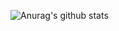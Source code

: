 
![Anurag's github stats](https://github-readme-stats.vercel.app/api?username=4philip20&show_icons=true&theme=radical)


